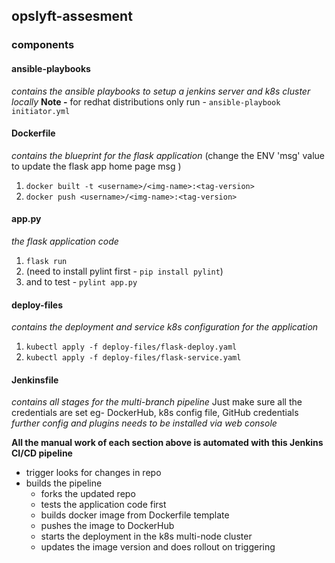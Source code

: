 ## opslyft-assesment

### components

#### ansible-playbooks
*contains the ansible playbooks to setup a jenkins server and k8s cluster locally*
**Note -** for redhat distributions only
run - `ansible-playbook initiator.yml`

#### Dockerfile
*contains the blueprint for the flask application*
(change the ENV 'msg' value to update the flask app home page msg )
1. `docker built -t <username>/<img-name>:<tag-version>`
2. `docker push <username>/<img-name>:<tag-version>`

#### app.py
*the flask application code*
1. `flask run`
2. (need to install pylint first - `pip install pylint`)
3. and to test  - `pylint app.py`


#### deploy-files
*contains the deployment and service k8s configuration for the application*
1. `kubectl apply -f deploy-files/flask-deploy.yaml`
2. `kubectl apply -f deploy-files/flask-service.yaml`

#### Jenkinsfile
*contains all stages for the multi-branch pipeline*
Just make sure all the credentials are set eg- DockerHub, k8s config file, GitHub credentials
*further config and plugins needs to be installed via web console*

**All the manual work of each section above is automated with this Jenkins CI/CD pipeline**
- trigger looks for changes in repo
- builds the pipeline
    - forks the updated repo
    - tests the application code first
    - builds docker image from Dockerfile template
    - pushes the image to DockerHub
    - starts the deployment in the k8s multi-node cluster
    - updates the image version and does rollout on triggering 

